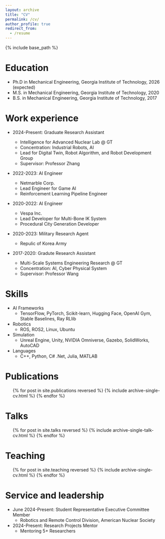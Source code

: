 ```yaml
---
layout: archive
title: "CV"
permalink: /cv/
author_profile: true
redirect_from:
  - /resume
---
```


{% include base_path %}

Education
======
* Ph.D in Mechanical Engineering, Georgia Institute of Technology, 2026 (expected)
* M.S. in Mechanical Engineering, Georgia Institute of Technology, 2020
* B.S. in Mechanical Engineering, Georgia Institute of Technology, 2017

Work experience
======
* 2024-Present: Graduate Research Assistant
  * Intelligence for Advanced Nuclear Lab @ GT
  * Concentration: Industrial Robots, AI
  * Lead for Digital Twin, Robot Algorithm, and Robot Development Group
  * Supervisor: Professor Zhang
 
* 2022-2023: AI Engineer
  * Netmarble Corp.
  * Lead Engineer for Game AI
  * Reinforcement Learning Pipeline Engineer

* 2020-2022: AI Engineer
  * Vespa Inc.
  * Lead Developer for Multi-Bone IK System
  * Procedural City Generation Developer
 
* 2020-2023: Military Research Agent
  * Repulic of Korea Army

* 2017-2020: Gradute Research Assistant
  * Multi-Scale Systems Engineering Research @ GT
  * Concentration: AI, Cyber Physical System
  * Supervisor: Professor Wang 
  
Skills
======
* AI Frameworks
  * TensorFlow, PyTorch, Scikit-learn, Hugging Face, OpenAI Gym, Stable Baselines, Ray RLlib 
* Robotics
  * ROS, ROS2, Linux, Ubuntu
* Simulation
  * Unreal Engine, Unity, NVIDIA Omniverse, Gazebo, SolidWorks, AutoCAD
* Languages
  * C++, Python, C# .Net, Julia, MATLAB

Publications
======
  <ul>{% for post in site.publications reversed %}
    {% include archive-single-cv.html %}
  {% endfor %}</ul>
  
Talks
======
  <ul>{% for post in site.talks reversed %}
    {% include archive-single-talk-cv.html  %}
  {% endfor %}</ul>
  
Teaching
======
  <ul>{% for post in site.teaching reversed %}
    {% include archive-single-cv.html %}
  {% endfor %}</ul>
  
Service and leadership
======
* June 2024-Present: Student Representative Executive Committee Member
  * Robotics and Remote Control Division, American Nuclear Society
* 2024-Present: Research Projects Mentor
  * Mentoring 5+ Researchers
